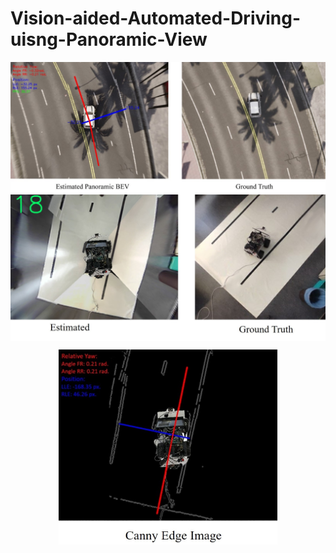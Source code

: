 # Vision-aided-Automated-Driving-uisng-Panoramic-View
<img align="center" src="images/bev_simulation.jpg" width="750">
<img align="center" src="images/bev_hardware.jpg" width="750">
<p align="center">
<img align="center" src="images/canny.jpg" width="350">
<p>
